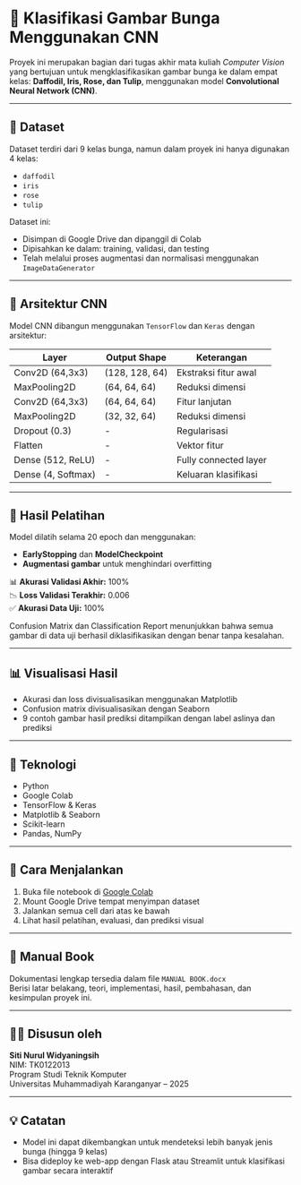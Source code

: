 # 🌸 Klasifikasi Gambar Bunga Menggunakan CNN

Proyek ini merupakan bagian dari tugas akhir mata kuliah *Computer Vision* yang bertujuan untuk mengklasifikasikan gambar bunga ke dalam empat kelas: **Daffodil, Iris, Rose, dan Tulip**, menggunakan model **Convolutional Neural Network (CNN)**.

---

## 📁 Dataset

Dataset terdiri dari 9 kelas bunga, namun dalam proyek ini hanya digunakan 4 kelas:
- `daffodil`
- `iris`
- `rose`
- `tulip`

Dataset ini:
- Disimpan di Google Drive dan dipanggil di Colab
- Dipisahkan ke dalam: training, validasi, dan testing
- Telah melalui proses augmentasi dan normalisasi menggunakan `ImageDataGenerator`

---

## 🧠 Arsitektur CNN

Model CNN dibangun menggunakan `TensorFlow` dan `Keras` dengan arsitektur:

| Layer             | Output Shape      | Keterangan              |
|------------------|-------------------|-------------------------|
| Conv2D (64,3x3)   | (128, 128, 64)    | Ekstraksi fitur awal    |
| MaxPooling2D      | (64, 64, 64)      | Reduksi dimensi         |
| Conv2D (64,3x3)   | (64, 64, 64)      | Fitur lanjutan          |
| MaxPooling2D      | (32, 32, 64)      | Reduksi dimensi         |
| Dropout (0.3)     | -                 | Regularisasi            |
| Flatten           | -                 | Vektor fitur            |
| Dense (512, ReLU) | -                 | Fully connected layer   |
| Dense (4, Softmax)| -                 | Keluaran klasifikasi    |

---

## 🧪 Hasil Pelatihan

Model dilatih selama 20 epoch dan menggunakan:
- **EarlyStopping** dan **ModelCheckpoint**
- **Augmentasi gambar** untuk menghindari overfitting

📊 **Akurasi Validasi Akhir:** 100%  
📉 **Loss Validasi Terakhir:** 0.006  
✅ **Akurasi Data Uji:** 100%

Confusion Matrix dan Classification Report menunjukkan bahwa semua gambar di data uji berhasil diklasifikasikan dengan benar tanpa kesalahan.

---

## 📊 Visualisasi Hasil

- Akurasi dan loss divisualisasikan menggunakan Matplotlib
- Confusion matrix divisualisasikan dengan Seaborn
- 9 contoh gambar hasil prediksi ditampilkan dengan label aslinya dan prediksi

---

## 🔧 Teknologi

- Python
- Google Colab
- TensorFlow & Keras
- Matplotlib & Seaborn
- Scikit-learn
- Pandas, NumPy

---

## 🚀 Cara Menjalankan

1. Buka file notebook di [Google Colab](https://colab.research.google.com)
2. Mount Google Drive tempat menyimpan dataset
3. Jalankan semua cell dari atas ke bawah
4. Lihat hasil pelatihan, evaluasi, dan prediksi visual

---

## 📄 Manual Book

Dokumentasi lengkap tersedia dalam file `MANUAL BOOK.docx`  
Berisi latar belakang, teori, implementasi, hasil, pembahasan, dan kesimpulan proyek ini.

---

## 👩‍💻 Disusun oleh

**Siti Nurul Widyaningsih**  
NIM: TK0122013  
Program Studi Teknik Komputer  
Universitas Muhammadiyah Karanganyar – 2025

---

## 💡 Catatan

- Model ini dapat dikembangkan untuk mendeteksi lebih banyak jenis bunga (hingga 9 kelas)
- Bisa dideploy ke web-app dengan Flask atau Streamlit untuk klasifikasi gambar secara interaktif
